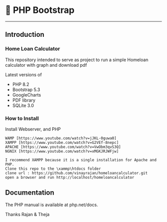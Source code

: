 # 🐘 PHP Bootstrap 
---

## Introduction
### Home Loan Calculator
This repository intended to serve as project to run a simple Homeloan calculator with graph and download pdf

Latest versions of 
* PHP 8.2 
* Bootstrap 5.3 
* GoogleCharts
* PDF library
* SQLite 3.0


### How to Install
Install Webserver, and PHP
```
WAMP [https://www.youtube.com/watch?v=jJKL-0guwa0]
XAMPP [https://www.youtube.com/watch?v=G2VEf-8nepc]
APACHE [https://www.youtube.com/watch?v=VwObm3qvS3Q]
NGNIX [https://www.youtube.com/watch?v=xMGKJRJWFjw]
```

```
I recommend XAMPP because it is a single installation for Apache and PHP.
Clone this repo to the \xammp\htdocs folder
clone url : https://github.com/vinayrajan/homeloancalculator.git
open a browser and run http://localhost/homeloancalculator
```

## Documentation
The PHP manual is available at php.net/docs.

Thanks
Rajan & Theja